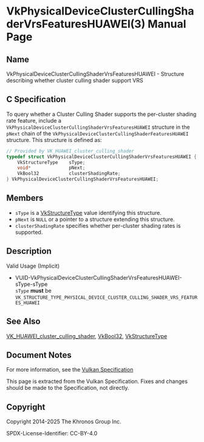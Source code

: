 # VkPhysicalDeviceClusterCullingShaderVrsFeaturesHUAWEI(3) Manual Page

## Name

VkPhysicalDeviceClusterCullingShaderVrsFeaturesHUAWEI - Structure describing whether cluster culling shader support VRS



## [](#_c_specification)C Specification

To query whether a Cluster Culling Shader supports the per-cluster shading rate feature, include a `VkPhysicalDeviceClusterCullingShaderVrsFeaturesHUAWEI` structure in the `pNext` chain of the `VkPhysicalDeviceClusterCullingShaderFeaturesHUAWEI` structure. This structure is defined as:

```c++
// Provided by VK_HUAWEI_cluster_culling_shader
typedef struct VkPhysicalDeviceClusterCullingShaderVrsFeaturesHUAWEI {
    VkStructureType    sType;
    void*              pNext;
    VkBool32           clusterShadingRate;
} VkPhysicalDeviceClusterCullingShaderVrsFeaturesHUAWEI;
```

## [](#_members)Members

- `sType` is a [VkStructureType](https://registry.khronos.org/vulkan/specs/latest/man/html/VkStructureType.html) value identifying this structure.
- `pNext` is `NULL` or a pointer to a structure extending this structure.
- []()`clusterShadingRate` specifies whether per-cluster shading rates is supported.

## [](#_description)Description

Valid Usage (Implicit)

- [](#VUID-VkPhysicalDeviceClusterCullingShaderVrsFeaturesHUAWEI-sType-sType)VUID-VkPhysicalDeviceClusterCullingShaderVrsFeaturesHUAWEI-sType-sType  
  `sType` **must** be `VK_STRUCTURE_TYPE_PHYSICAL_DEVICE_CLUSTER_CULLING_SHADER_VRS_FEATURES_HUAWEI`

## [](#_see_also)See Also

[VK\_HUAWEI\_cluster\_culling\_shader](https://registry.khronos.org/vulkan/specs/latest/man/html/VK_HUAWEI_cluster_culling_shader.html), [VkBool32](https://registry.khronos.org/vulkan/specs/latest/man/html/VkBool32.html), [VkStructureType](https://registry.khronos.org/vulkan/specs/latest/man/html/VkStructureType.html)

## [](#_document_notes)Document Notes

For more information, see the [Vulkan Specification](https://registry.khronos.org/vulkan/specs/latest/html/vkspec.html#VkPhysicalDeviceClusterCullingShaderVrsFeaturesHUAWEI)

This page is extracted from the Vulkan Specification. Fixes and changes should be made to the Specification, not directly.

## [](#_copyright)Copyright

Copyright 2014-2025 The Khronos Group Inc.

SPDX-License-Identifier: CC-BY-4.0